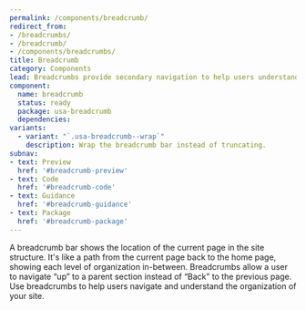 ```yaml
---
permalink: /components/breadcrumb/
redirect_from:
- /breadcrumbs/
- /breadcrumb/
- /components/breadcrumbs/
title: Breadcrumb
category: Components
lead: Breadcrumbs provide secondary navigation to help users understand where they are in a website.
component:
  name: breadcrumb
  status: ready
  package: usa-breadcrumb
  dependencies:
variants:
  - variant: "`.usa-breadcrumb--wrap`"
    description: Wrap the breadcrumb bar instead of truncating.
subnav:
- text: Preview
  href: '#breadcrumb-preview'
- text: Code
  href: '#breadcrumb-code'
- text: Guidance
  href: '#breadcrumb-guidance'
- text: Package
  href: '#breadcrumb-package'
---
```


A breadcrumb bar shows the location of the current page in the site structure. It's like a path from the current page back to the home page, showing each level of organization in-between. Breadcrumbs allow a user to navigate “up” to a parent section instead of  “Back” to the previous page. Use breadcrumbs to help users navigate and understand the organization of your site.
